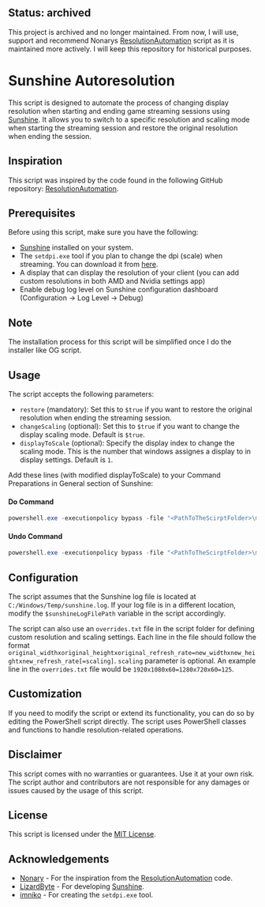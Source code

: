 ## Status: archived
This project is archived and no longer maintained. From now, I will use, support and recommend Nonarys [ResolutionAutomation](https://github.com/Nonary/ResolutionAutomation/tree/main) script as it is maintained more actively. I will keep this repository for historical purposes.

# Sunshine Autoresolution

This script is designed to automate the process of changing display resolution when starting and ending game streaming sessions using [Sunshine](https://github.com/LizardByte/Sunshine). It allows you to switch to a specific resolution and scaling mode when starting the streaming session and restore the original resolution when ending the session.

## Inspiration

This script was inspired by the code found in the following GitHub repository: [ResolutionAutomation](https://github.com/Nonary/ResolutionAutomation/tree/precommand_version).

## Prerequisites

Before using this script, make sure you have the following:

- [Sunshine](https://github.com/LizardByte/Sunshine) installed on your system.
- The `setdpi.exe` tool if you plan to change the dpi (scale) when streaming. You can download it from [here](https://github.com/imniko/SetDPI/releases).
- A display that can display the resolution of your client (you can add custom resolutions in both AMD and Nvidia settings app)
- Enable debug log level on Sunshine configuration dashboard (Configuration -> Log Level -> Debug)

## Note

The installation process for this script will be simplified once I do the installer like OG script.

## Usage

The script accepts the following parameters:

- `restore` (mandatory): Set this to `$true` if you want to restore the original resolution when ending the streaming session.
- `changeScaling` (optional): Set this to `$true` if you want to change the display scaling mode. Default is `$true`.
- `displayToScale` (optional): Specify the display index to change the scaling mode. This is the number that windows assignes a display to in display settings. Default is `1`.

Add these lines (with modified displayToScale) to your Command Preparations in General section of Sunshine:

#### Do Command

```powershell
powershell.exe -executionpolicy bypass -file "<PathToTheScirptFolder>\main.ps1" -restore:$false -changeScaling:$true -displayToScale:1
```

#### Undo Command

```powershell
powershell.exe -executionpolicy bypass -file "<PathToTheScirptFolder>\main.ps1" -restore:$false -changeScaling:$true -displayToScale:1
```

## Configuration

The script assumes that the Sunshine log file is located at `C:/Windows/Temp/sunshine.log`. If your log file is in a different location, modify the `$sunshineLogFilePath` variable in the script accordingly.

The script can also use an `overrides.txt` file in the script folder for defining custom resolution and scaling settings. Each line in the file should follow the format `original_widthxoriginal_heightxoriginal_refresh_rate=new_widthxnew_heightxnew_refresh_rate[=scaling]`. `scaling` parameter is optional. An example line in the `overrides.txt` file would be `1920x1080x60=1280x720x60=125`.

## Customization

If you need to modify the script or extend its functionality, you can do so by editing the PowerShell script directly. The script uses PowerShell classes and functions to handle resolution-related operations.

## Disclaimer

This script comes with no warranties or guarantees. Use it at your own risk. The script author and contributors are not responsible for any damages or issues caused by the usage of this script.

## License

This script is licensed under the [MIT License](LICENSE).

## Acknowledgements

- [Nonary](https://github.com/Nonary) - For the inspiration from the [ResolutionAutomation](https://github.com/Nonary/ResolutionAutomation/tree/precommand_version) code.
- [LizardByte](https://github.com/LizardByte) - For developing [Sunshine](https://github.com/LizardByte/Sunshine).
- [imniko](https://github.com/imniko) - For creating the `setdpi.exe` tool.
